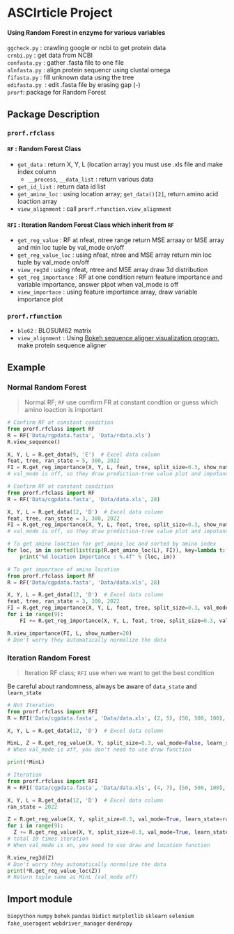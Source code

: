 # ASCIrticle Project
#### Using Random Forest in enzyme for various variables

`ggcheck.py` : crawling google or ncbi to get protein data  
`crnbi.py` : get data from NCBI  
`confasta.py` : gather .fasta file to one file  
`alnfasta.py` : align protein sequencr using clustal omega  
`fifasta.py` : fill unknown data using the tree  
`edifasta.py `: edit .fasta file by erasing gap (-)   
`prorf`: package for Random Forest
## Package Description
### `prorf.rfclass`
#### `RF` : Random Forest Class
+ `get_data` : return X, Y, L (location array) you must use .xls file and make index column
  + `__process`, `__data_list` : return various data
+ `get_id_list` : return data id list
+ `get_amino_loc` : using location array; `get_data()[2]`, return amino acid loaction array
+ `view_alignment` : call `prorf.rfunction.view_alignment`
#### `RFI` : Iteration Random Forest Class which inherit from `RF`
+ `get_reg_value` : RF at nfeat, ntree range return MSE arraay or MSE array and min loc tuple by val_mode on/off
+ `get_reg_value_loc` : using nfeat, ntree and MSE array return min loc tuple by val_mode on/off
+ `view_reg3d` : using nfeat, ntree and MSE array draw 3d distribution
+ `get_reg_importance` : RF at one condition return feature importance and variable importance, answer plpot when val_mode is off
+ `view_importace` : using feature importance array, draw variable importance plot

### `prorf.rfunction`
+ `blo62` : BLOSUM62 matrix
+ `view_alignment` : Using [Bokeh sequence aligner visualization program](https://dmnfarrell.github.io/bioinformatics/bokeh-sequence-aligner
), make protein sequence aligner

## Example
### Normal Random Forest
> Normal RF; `RF` use comfirm FR at constant condtion or guess which amino loaction is important

```python
# Confirm RF at constant condition
from prorf.rfclass import RF
R = RF('Data/rgpdata.fasta', 'Data/rdata.xls')
R.view_sequence()

X, Y, L = R.get_data(9, 'E')  # Excel data column
feat, tree, ran_state = 5, 300, 2022
FI = R.get_reg_importance(X, Y, L, feat, tree, split_size=0.3, show_number=25, val_mode=False, data_state=ran_state, learn_state=ran_state)
# val_mode is off, so they draw prediction-tree value plot and impotance plot
```

```python
# Confirm RF at constant condition
from prorf.rfclass import RF
R = RF('Data/cgpdata.fasta', 'Data/data.xls', 28)

X, Y, L = R.get_data(12, 'D')  # Excel data column
feat, tree, ran_state = 3, 300, 2022
FI = R.get_reg_importance(X, Y, L, feat, tree, split_size=0.3, show_number=25, val_mode=False, data_state=ran_state, learn_state=ran_state)
# val_mode is off, so they draw prediction-tree value plot and impotance plot

# To get amino loaction for get_amino_loc and sorted by amino index
for loc, im in sorted(list(zip(R.get_amino_loc(L), FI)), key=lambda t: t[0]):
    print("%d location Importance : %.4f" % (loc, im))
```

```python
# To get importace of amino location
from prorf.rfclass import RF
R = RF('Data/cgpdata.fasta', 'Data/data.xls', 28)

X, Y, L = R.get_data(12, 'D')  # Excel data column
feat, tree, ran_state = 3, 300, 2022
FI = R.get_reg_importance(X, Y, L, feat, tree, split_size=0.3, val_mode=True, learn_state=ran_state)
for i in range(9):
    FI += R.get_reg_importance(X, Y, L, feat, tree, split_size=0.3, val_mode=True, learn_state=ran_state)

R.view_importance(FI, L, show_number=20)
# Don't worry they automatically normalize the data
```
### Iteration Random Forest
> Iteration RF class; `RFI` use when we want to get the best condition

Be careful about randomness, always be aware of `data_state` and `learn_state`
```python
# Not Iteration
from prorf.rfclass import RFI
R = RFI('Data/cgpdata.fasta', 'Data/data.xls', (2, 5), (50, 500, 100), 28)

X, Y, L = R.get_data(12, 'D')  # Excel data column

MinL, Z = R.get_reg_value(X, Y, split_size=0.3, val_mode=False, learn_state=1945)
# When val_mode is off, you don't need to use draw function

print(*MinL)
```

```python
# Iteration
from prorf.rfclass import RFI
R = RFI('Data/cgpdata.fasta', 'Data/data.xls', (4, 7), (50, 500, 100), 28)

X, Y, L = R.get_data(12, 'D')  # Excel data column
ran_state = 2022

Z = R.get_reg_value(X, Y, split_size=0.3, val_mode=True, learn_state=ran_state)
for i in range(9):
  Z += R.get_reg_value(X, Y, split_size=0.3, val_mode=True, learn_state=ran_state)
# total 10 times iteration
# When val_mode is on, you need to use draw and location function

R.view_reg3d(Z)
# Don't worry they automatically normalize the data
print(*R.get_reg_value_loc(Z))
# Return tuple same as MinL (val_mode off)
```
## Import module
`biopython`
`numpy`
`bohek`
`pandas`
`bidict`
`matplotlib`
`sklearn`
`selenium`
`fake_useragent`
`webdriver_manager`
`dendropy`